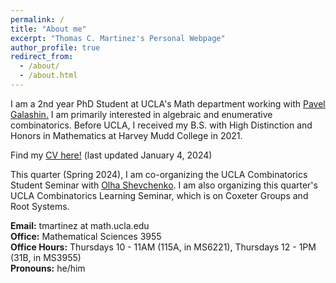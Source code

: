 ```yaml
---
permalink: /
title: "About me"
excerpt: "Thomas C. Martinez's Personal Webpage"
author_profile: true
redirect_from: 
  - /about/
  - /about.html
---
```


I am a 2nd year PhD Student at UCLA's Math department working with [Pavel Galashin.](https://www.math.ucla.edu/~galashin/) I am primarily interested in algebraic and enumerative combinatorics. Before UCLA, I received my B.S. with High Distinction and Honors in Mathematics at Harvey Mudd College in 2021.

Find my [CV here!](http://thomasmartinez0.github.io/files/TMartinezCV.pdf) (last updated January 4, 2024)

This quarter (Spring 2024), I am co-organizing the UCLA Combinatorics Student Seminar with [Olha Shevchenko](https://olha-shevchenko.github.io/). I am also organizing this quarter's UCLA Combinatorics Learning Seminar, which is on Coxeter Groups and Root Systems.

**Email:** tmartinez at math.ucla.edu\
**Office:** Mathematical Sciences 3955\
**Office Hours:** Thursdays 10 - 11AM (115A, in MS6221), Thursdays 12 - 1PM (31B, in MS3955)\
**Pronouns:** he/him